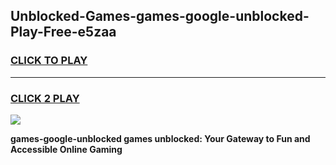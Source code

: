 
## Unblocked-Games-games-google-unblocked-Play-Free-e5zaa
<h3>
<a href="https://premium76.site?title=games-google-unblocked&ref=23A">CLICK TO PLAY</a></h3>
<hr>

<h3>
<a href="https://premium76.site?title=games-google-unblocked&ref=23A">CLICK 2 PLAY</a>
  
</h3>

<a href="https://premium76.site?title=games-google-unblocked&ref=23A"><img src="https://clearcache.store/games.png"></a>


**games-google-unblocked games unblocked: Your Gateway to Fun and Accessible Online Gaming**

